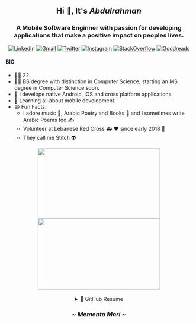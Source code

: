 ## <div align="center">Hi 👋, It's *Abdulrahman*</div>
### <div align="center">A Mobile Software Enginner with passion for developing applications that make a positive impact on peoples lives.</div>
<span></span><div align="center"> 
  
  [![LinkedIn](https://img.shields.io/badge/LinkedIn-0077B5?style=for-the-badge&logo=linkedin&logoColor=white
  )](https://linkedin.com/in/abdulrahmanqabbout)
  [![Gmail](https://img.shields.io/badge/Gmail-D14836?style=for-the-badge&logo=gmail&logoColor=white
  )](mailto:abdulrahman.qabbout@gmail.com)
  [![Twitter](https://img.shields.io/badge/Twitter-1DA1F2?style=for-the-badge&logo=twitter&logoColor=white
  )](https://twitter.com/qabbout)
  [![Instagram](https://img.shields.io/badge/Instagram-E4405F?style=for-the-badge&logo=instagram&logoColor=white
  )](https://instagram.com/qabbout)
  [![StackOverflow](https://img.shields.io/badge/Stack_Overflow-FE7A16?style=for-the-badge&logo=stack-overflow&logoColor=white
  )](https://stackoverflow.com/users/12858507/stitch)
  [![Goodreads](https://img.shields.io/badge/Goodreads-372213?style=for-the-badge&logo=goodreads&logoColor=white
  )](https://www.goodreads.com/qabbout)
  
  
  
</div>

#### BIO

- 👨‍💻 22.
- 👨‍🎓 BS degree with distinction in Computer Science, starting an MS degree in Computer Science soon.
- 🎱 I develope native Android, iOS and cross platform applications.
- 🌱 Learning all about mobile development.
- 😄 Fun Facts: 
  - I adore music 🎵, Arabic Poetry and Books 📖 and I sometimes write Arabic Poems too ✍️
  - Volunteer at Lebanese Red Cross 🚑 ❤️ since early 2018 📆
  - They call me Stitch 👽

<div align="center">
<img src="http://24.media.tumblr.com/d86fe6093af11856043bf41ef902465e/tumblr_mnhmqraFSD1rsi6f2o1_400.gif" width="330" height="190"></img> 
<img src="https://i.imgur.com/K3l9iqp.gif" width="330" height="190"></img> 
</div>

<br>
<details>
 
 <summary align="center">📃 GitHub Resume</summary>


## Education
  
- 📖 **BS Degree in Computer Science with Distinction** - GPA 3.65
  
  📆 2017 - 2020
  
  📍 Lebanese International University - Dahr El Ein, Lebanon
  
## Experience
  
- 👨‍💻 **Mobile Software Engineer**
  
  📆 2021 - Present
  
  📍 Tecware International - Tripoli, Lebanon
  
  ##

- 📑 **Head of Information Technology**
  
  📆 2018 - 2020
  
  📍 Lebanese Red Cross - Tripoli, Lebanon

## Skills
  
  <span></span><div align="center"><p> **Languages / Frameworks / Libraries I use/have used:**</p>
  
  ![Flutter](https://img.shields.io/badge/Flutter-02569B?style=for-the-badge&logo=flutter&logoColor=white)
  ![Dart](https://img.shields.io/badge/Dart-0175C2?style=for-the-badge&logo=dart&logoColor=white)
  ![iOS](https://img.shields.io/badge/iOS-000000?style=for-the-badge&logo=ios&logoColor=white)
  ![Swift](https://img.shields.io/badge/Swift-FA7343?style=for-the-badge&logo=swift&logoColor=white)
  ![Android](https://img.shields.io/badge/Android-3DDC84?style=for-the-badge&logo=android&logoColor=white)
  ![Kotlin](https://img.shields.io/badge/Kotlin-0095D5?&style=for-the-badge&logo=kotlin&logoColor=white)
  ![Java](https://img.shields.io/badge/Java-ED8B00?style=for-the-badge&logo=java&logoColor=white)
  ![C#](https://img.shields.io/badge/C%23-239120?style=for-the-badge&logo=c-sharp&logoColor=white)
  ![.NET](https://img.shields.io/badge/.NET-5C2D91?style=for-the-badge&logo=dot-net&logoColor=white)
  ![Rust](https://img.shields.io/badge/Rust-000000?style=for-the-badge&logo=rust&logoColor=white)
  ![Python](https://img.shields.io/badge/Python-3776AB?style=for-the-badge&logo=python&logoColor=white)
  ![PHP](https://img.shields.io/badge/PHP-777BB4?style=for-the-badge&logo=php&logoColor=white)
  ![JavaScript](https://img.shields.io/badge/JavaScript-F7DF1E?style=for-the-badge&logo=javascript&logoColor=black)
  ![TypeScript](https://img.shields.io/badge/TypeScript-007ACC?style=for-the-badge&logo=typescript&logoColor=white)
  ![React Native](https://img.shields.io/badge/React_Native-20232A?style=for-the-badge&logo=react&logoColor=61DAFB)
  ![Shell Script](https://img.shields.io/badge/Shell_Script-121011?style=for-the-badge&logo=gnu-bash&logoColor=white)
  ![Markdown](https://img.shields.io/badge/Markdown-000000?style=for-the-badge&logo=markdown&logoColor=white)
  ![HTML](https://img.shields.io/badge/HTML-239120?style=for-the-badge&logo=html5&logoColor=white)
  ![CSS](https://img.shields.io/badge/CSS-239120?&style=for-the-badge&logo=css3&logoColor=white)
  ![Tailwind CSS](https://img.shields.io/badge/Tailwind_CSS-38B2AC?style=for-the-badge&logo=tailwind-css&logoColor=white)
  ![Bootstrap](https://img.shields.io/badge/Bootstrap-563D7C?style=for-the-badge&logo=bootstrap&logoColor=white)
  ![Materialize CSS](https://img.shields.io/badge/-materialize--css-ff69b4?style=for-the-badge&logo=materialize--css&logoColor=white)
  
  <br>
  
  <span></span><p> **Databases:**</p>
  ![Firebase](https://img.shields.io/badge/firebase-ffca28?style=for-the-badge&logo=firebase&logoColor=black)
  ![SQLite](https://img.shields.io/badge/SQLite-07405E?style=for-the-badge&logo=sqlite&logoColor=white)
  ![Microsoft SQL Server](https://img.shields.io/badge/Microsoft%20SQL%20Sever-CC2927?style=for-the-badge&logo=microsoft%20sql%20server&logoColor=white)
  ![MySQL](https://img.shields.io/badge/MySQL-00000F?style=for-the-badge&logo=mysql&logoColor=white)
  ![MongoDB](https://img.shields.io/badge/MongoDB-white?style=for-the-badge&logo=mongodb&logoColor=4EA94B)
  
  
  <br>
  
  <span></span><p> **Others:**</p>
  
  ![Git](https://img.shields.io/badge/Git-F05032?style=for-the-badge&logo=git&logoColor=white)
  ![XCode](https://img.shields.io/badge/Xcode-007ACC?style=for-the-badge&logo=Xcode&logoColor=white)
  ![Intellij](https://img.shields.io/badge/IntelliJ-000000.svg?style=for-the-badge&logo=intellij-idea&logoColor=white)
  ![VS Code](https://img.shields.io/badge/Visual_Studio_Code-0078D4?style=for-the-badge&logo=visual%20studio%20code&logoColor=white)
  ![Visual Studio](https://img.shields.io/badge/Visual_Studio-5C2D91?style=for-the-badge&logo=visual%20studio&logoColor=white)
  ![Postman](https://img.shields.io/badge/Postman-FF6C37?style=for-the-badge&logo=Postman&logoColor=white)
  ![Linux](https://img.shields.io/badge/Linux-FCC624?style=for-the-badge&logo=linux&logoColor=black)
  ![Docker](https://img.shields.io/badge/Docker-2CA5E0?style=for-the-badge&logo=docker&logoColor=white)
  ![Kubernetes](https://img.shields.io/badge/kubernetes-326ce5.svg?&style=for-the-badge&logo=kubernetes&logoColor=white)
  ![Google Play](https://img.shields.io/badge/Google_Play-414141?style=for-the-badge&logo=google-play&logoColor=white)
  ![App Store](https://img.shields.io/badge/App_Store-0D96F6?style=for-the-badge&logo=app-store&logoColor=white)
  
  </div>
  
## Cerificates
  
  - **CCNA Routing and Switching: Connecting Networks** *(with letter)* / 2020 - Present
  
  - **CCNA Routing and Switching: Scaling Networks** *(with letter)* / 2020 - Present
  
  - **CCNA Routing and Switching: Routing and Switching Essentials** *(with letter)* / 2019 - Present
  
  - **CCNA Routing and Switching: Introduction to Networks** *(with letter)* / 2019 - Present
  
    **<p align="center"> 🔼 Cisco Networking Aacdemy </p>**
  
   ##
  
  - **M112: Diagnostic Thinking** / 2021 - Present
  
    **<p align="center"> 🔼 MongoDB University </p>**
  
  ##
  
  - **Artificial Intelligence Bootcamp** / 2021 - Present
  
  - **Getting Started with Python for Data Science** / 2021 - Present
  
    **<p align="center"> 🔼 ZAKA AI </p>**
  
  ##
  
  - **Clean Code** / 6.5 total hours / 2021 - Present
  
  - **Body Language: Appear Confident and Poised When You Speak** / 1 total hours / 2021 - Present
  
  - **Flutter & Dart - The Complete Guide [Arabic Edition]** / 59.5 total hours / 2021 - Present
  
  - **Dart: Advanced Course** / 2.5 total hours/ 2021 - Present
  
  - **Dart: Intermediate Course** / 2 total hours / 2021 - Present
  
  - **Dart: Beginners Course** / 2 total hours / 2021 - Present
  
  - **Flutter: Advanced Course** / 5 total hours /2021 - Present
  
  - **Flutter: Intermediate Course** / 3.5 total hours / 2021 - Present
  
  - **Flutter: Beginners Course** / 2 total hours / 2021 - Present
  
  - **The Complete React Native from Zero to Hero** / 12 total hours / 2020 - Present
  
  - **Modern Web Scraping with python** / 3.5 total hours / 2021 - Present
  
  **<p align="center"> 🔼 Udemy </p>**
  
  ##
    
  - **Mission Leader** / 2020 - Present
  
  - **Emergency Medical Technician (EMT)** 2019 - Present
  
  - **First Responder** 2018 - Present
  
  **<p align="center"> 🔼 Lebanese Red Cross </p>**
  
## Hobbies
  
  - Reading Books, Preferably Psychological Ones
  - Collecting Books
  - Aquiring New Skills and Learning New Stuffs
  - Learning Languages, Like Japanese, Russian, Spanish..
  - Watching Anime and Reading Manga
  - Writing Poems in Arabic
  
</details>

### <div align="center"><i> ~ Memento Mori ~ <i></div>
  
